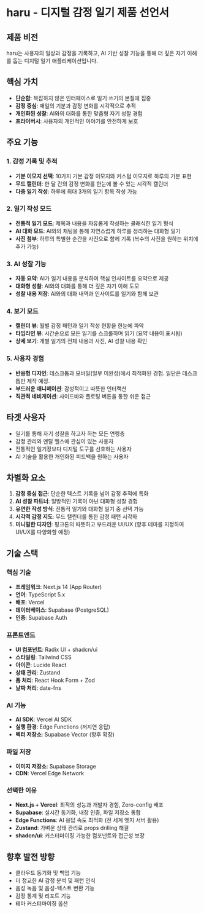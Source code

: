# haru - 디지털 감정 일기 제품 선언서

## 제품 비전
haru는 사용자의 일상과 감정을 기록하고, AI 기반 성찰 기능을 통해 더 깊은 자기 이해를 돕는 디지털 일기 애플리케이션입니다.

## 핵심 가치
- **단순함**: 복잡하지 않은 인터페이스로 일기 쓰기의 본질에 집중
- **감정 중심**: 매일의 기분과 감정 변화를 시각적으로 추적
- **개인화된 성찰**: AI와의 대화를 통한 맞춤형 자기 성찰 경험
- **프라이버시**: 사용자의 개인적인 이야기를 안전하게 보호

## 주요 기능

### 1. 감정 기록 및 추적
- **기분 이모지 선택**: 10가지 기본 감정 이모지와 커스텀 이모지로 하루의 기분 표현
- **무드 캘린더**: 한 달 간의 감정 변화를 한눈에 볼 수 있는 시각적 캘린더
- **다중 일기 작성**: 하루에 최대 3개의 일기 항목 작성 가능

### 2. 일기 작성 모드
- **전통적 일기 모드**: 제목과 내용을 자유롭게 작성하는 클래식한 일기 형식
- **AI 대화 모드**: AI와의 채팅을 통해 자연스럽게 하루를 정리하는 대화형 일기
- **사진 첨부**: 하루의 특별한 순간을 사진으로 함께 기록 (복수의 사진을 원하는 위치에 추가 가능)

### 3. AI 성찰 기능
- **자동 요약**: AI가 일기 내용을 분석하여 핵심 인사이트를 요약으로 제공
- **대화형 성찰**: AI와의 대화를 통해 더 깊은 자기 이해 도모
- **성찰 내용 저장**: AI와의 대화 내역과 인사이트를 일기와 함께 보관

### 4. 보기 모드
- **캘린더 뷰**: 월별 감정 패턴과 일기 작성 현황을 한눈에 파악
- **타임라인 뷰**: 시간순으로 모든 일기를 스크롤하며 읽기 (요약 내용이 표시됨)
- **상세 보기**: 개별 일기의 전체 내용과 사진, AI 성찰 내용 확인

### 5. 사용자 경험
- **반응형 디자인**: 데스크톱과 모바일(일부 미완성)에서 최적화된 경험. 일단은 데스크톱만 제작 예정.
- **부드러운 애니메이션**: 감성적이고 따뜻한 인터랙션
- **직관적 네비게이션**: 사이드바와 플로팅 버튼을 통한 쉬운 접근

## 타겟 사용자
- 일기를 통해 자기 성찰을 하고자 하는 모든 연령층
- 감정 관리와 멘탈 헬스에 관심이 있는 사용자
- 전통적인 일기장보다 디지털 도구를 선호하는 사용자
- AI 기술을 활용한 개인화된 피드백을 원하는 사용자

## 차별화 요소
1. **감정 중심 접근**: 단순한 텍스트 기록을 넘어 감정 추적에 특화
2. **AI 성찰 파트너**: 일방적인 기록이 아닌 대화형 성찰 경험
3. **유연한 작성 방식**: 전통적 일기와 대화형 일기 중 선택 가능
4. **시각적 감정 지도**: 무드 캘린더를 통한 감정 패턴 시각화
5. **미니멀한 디자인**: 핑크톤의 따뜻하고 부드러운 UI/UX (향후 테마를 지정하여 UI/UX를 다양화할 예정)

## 기술 스택

### 핵심 기술
- **프레임워크**: Next.js 14 (App Router)
- **언어**: TypeScript 5.x
- **배포**: Vercel
- **데이터베이스**: Supabase (PostgreSQL)
- **인증**: Supabase Auth

### 프론트엔드
- **UI 컴포넌트**: Radix UI + shadcn/ui
- **스타일링**: Tailwind CSS
- **아이콘**: Lucide React
- **상태 관리**: Zustand
- **폼 처리**: React Hook Form + Zod
- **날짜 처리**: date-fns

### AI 기능
- **AI SDK**: Vercel AI SDK
- **실행 환경**: Edge Functions (저지연 응답)
- **벡터 저장소**: Supabase Vector (향후 확장)

### 파일 저장
- **이미지 저장소**: Supabase Storage
- **CDN**: Vercel Edge Network

### 선택한 이유
- **Next.js + Vercel**: 최적의 성능과 개발자 경험, Zero-config 배포
- **Supabase**: 실시간 동기화, 내장 인증, 파일 저장소 통합
- **Edge Functions**: AI 응답 속도 최적화 (전 세계 엣지 서버 활용)
- **Zustand**: 가벼운 상태 관리로 props drilling 해결
- **shadcn/ui**: 커스터마이징 가능한 컴포넌트와 접근성 보장

## 향후 발전 방향
- 클라우드 동기화 및 백업 기능
- 더 정교한 AI 감정 분석 및 패턴 인식
- 음성 녹음 및 음성-텍스트 변환 기능
- 감정 통계 및 리포트 기능
- 테마 커스터마이징 옵션